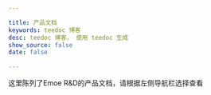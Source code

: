 ```yaml
---

title: 产品文档
keywords: teedoc 博客
desc: teedoc 博客， 使用 teedoc 生成
show_source: false
date: false

---
```


这里陈列了Emoe R&D的产品文档，请根据左侧导航栏选择查看